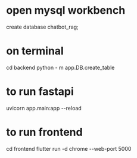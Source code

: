 # open mysql workbench 
  create database chatbot_rag;
# on terminal 
   cd backend
   python - m app.DB.create_table
# to run fastapi
   uvicorn app.main:app --reload
# to run frontend
  cd frontend
  flutter run -d chrome --web-port 5000




